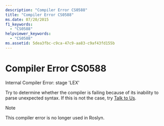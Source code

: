 ```yaml
---
description: "Compiler Error CS0588"
title: "Compiler Error CS0588"
ms.date: 07/20/2015
f1_keywords:
  - "CS0588"
helpviewer_keywords:
  - "CS0588"
ms.assetid: 5dea3fbc-c9ca-47c9-aa83-c9af43fd155b
---
```

# Compiler Error CS0588

Internal Compiler Error: stage 'LEX'

 Try to determine whether the compiler is failing because of its inability to parse unexpected syntax. If this is not the case, try [Talk to Us](/visualstudio/ide/feedback-options).

> [!NOTE]
> This compiler error is no longer used in Roslyn.
